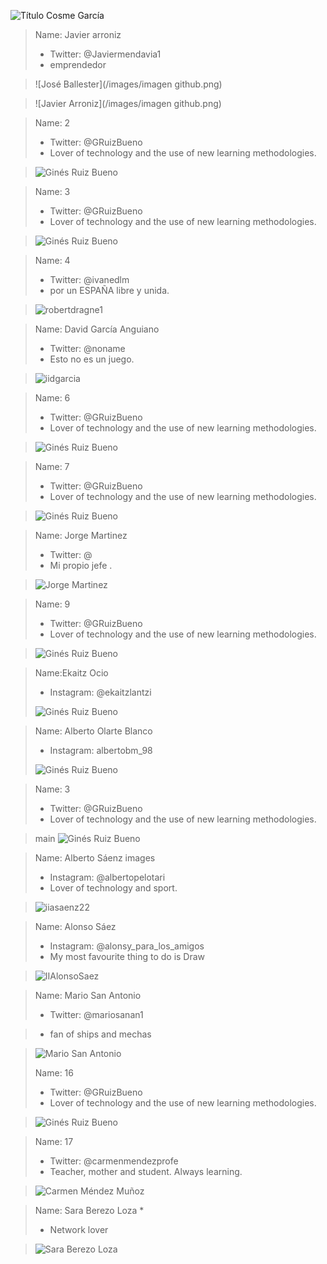 ![Título Cosme García](/images/CosmeGarcia.png)







> Name: Javier arroniz
> * Twitter: @Javiermendavia1
> * emprendedor

> ![José Ballester](/images/imagen github.png)

> ![Javier Arroniz](/images/imagen github.png)


> Name: 2
> * Twitter: @GRuizBueno
> * Lover of technology and the use of new learning methodologies.

> ![Ginés Ruiz Bueno](/images/GRBGD.png)


> Name: 3
> * Twitter: @GRuizBueno
> * Lover of technology and the use of new learning methodologies.

> ![Ginés Ruiz Bueno](/images/GRBGD.png)

> Name: 4
> * Twitter: @ivanedlm
> * por un ESPAÑA libre y unida.

> ![robertdragne1](/images/robertdragne1.png)

> Name: David García Anguiano
> * Twitter: @noname
> * Esto no es un juego.

> ![iidgarcia](/images/DavidGarcia.png)

> Name: 6
> * Twitter: @GRuizBueno
> * Lover of technology and the use of new learning methodologies.

> ![Ginés Ruiz Bueno](/images/GRBGD.png)

> Name: 7
> * Twitter: @GRuizBueno
> * Lover of technology and the use of new learning methodologies.

> ![Ginés Ruiz Bueno](/images/GRBGD.png)

> Name: Jorge Martinez
> * Twitter: @
> * Mi propio jefe .

> ![Jorge Martinez](/images/jorgemtz.png)

> Name: 9
> * Twitter: @GRuizBueno
> * Lover of technology and the use of new learning methodologies.

> ![Ginés Ruiz Bueno](/images/GRBGD.png)

> Name:Ekaitz Ocio 
> * Instagram: @ekaitzlantzi
>
> ![Ginés Ruiz Bueno](/images/Ekaitz.jpg)

> Name: Alberto Olarte Blanco
> * Instagram: albertobm_98 
> 
> ![Ginés Ruiz Bueno](/images/AlbertoOlarte.jpg)

> Name: 3
> * Twitter: @GRuizBueno
> * Lover of technology and the use of new learning methodologies.




> main
> ![Ginés Ruiz Bueno](/images/GRBGD.png)

> Name: Alberto Sáenz images
> * Instagram: @albertopelotari
> * Lover of technology and sport.

> ![iiasaenz22](/images/ASC.jpg)

> Name: Alonso Sáez
> 
> * Instagram: @alonsy_para_los_amigos
> * My most favourite thing to do is Draw

> ![IIAlonsoSaez](/images/PapaOso.jpg)

> Name: Mario San Antonio
> * Twitter: @mariosanan1

> * fan of ships and mechas

> 
> ![Mario San Antonio](/images/Mariosanan.jpeg)
> 
> Name: 16
> * Twitter: @GRuizBueno
> * Lover of technology and the use of new learning methodologies.

> ![Ginés Ruiz Bueno](/images/GRBGD.png)

> Name: 17
> * Twitter: @carmenmendezprofe
> * Teacher, mother and student. Always learning.

> ![Carmen Méndez Muñoz](/images/carmenmendez.jpg)

> Name: Sara Berezo Loza
> *  
> * Network lover

> ![Sara Berezo Loza](/images/SaraBerezoLoza.jpeg)
